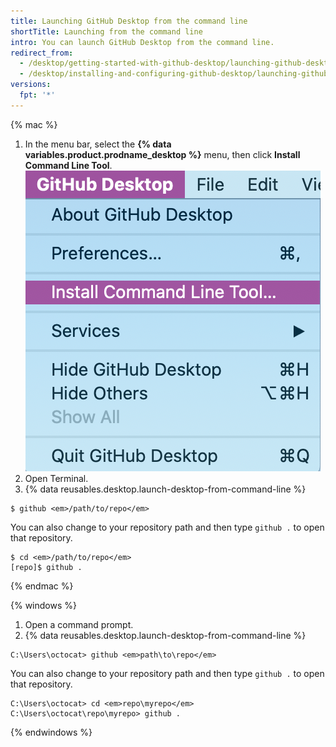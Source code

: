 ```yaml
---
title: Launching GitHub Desktop from the command line
shortTitle: Launching from the command line
intro: You can launch GitHub Desktop from the command line.
redirect_from:
  - /desktop/getting-started-with-github-desktop/launching-github-desktop-from-the-command-line
  - /desktop/installing-and-configuring-github-desktop/launching-github-desktop-from-the-command-line
versions:
  fpt: '*'
---
```


{% mac %}

1. In the menu bar, select the **{% data variables.product.prodname_desktop %}** menu, then click **Install Command Line Tool**. ![Install Command Line Tool option in the {% data variables.product.prodname_desktop %} drop-down menu](/assets/images/help/desktop/mac-install-command-line-tool.png)
2. Open Terminal.
3. {% data reusables.desktop.launch-desktop-from-command-line %}

  ```shell
  $ github <em>/path/to/repo</em>
  ```

  You can also change to your repository path and then type `github .` to open that repository.

  ```shell
  $ cd <em>/path/to/repo</em>
  [repo]$ github .
  ```

{% endmac %}

{% windows %}

1. Open a command prompt.
2. {% data reusables.desktop.launch-desktop-from-command-line %}

  ```shell
  C:\Users\octocat> github <em>path\to\repo</em>
  ```

 You can also change to your repository path and then type `github .` to open that repository.

  ```shell
  C:\Users\octocat> cd <em>repo\myrepo</em>
  C:\Users\octocat\repo\myrepo> github .
  ```

{% endwindows %}
